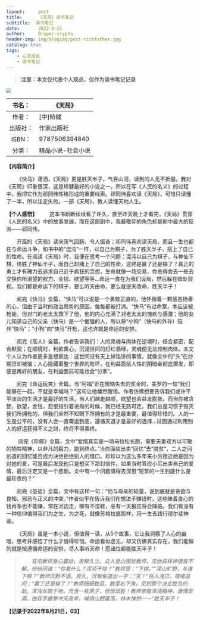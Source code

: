 ```yaml
---
layout:     post
title:      《天局》读书笔记
subtitle:  读书笔记
date:       2022-8-21
author:     Draper-crypto
header-img: img/blogimg/post-richfather.jpg
catalog: true
tags:
    - 心灵成长
    - 读书笔记
---
```


> **注意：本文仅代表个人观点，仅作为读书笔记记录**

<img src="https://typora-img-1301299232.cos.ap-shanghai.myqcloud.com/img/v2-059a8eecef43d18cf17b84a1e93152e6_720w.png" style="zoom:80%;" />

|  书名：  | 《天局》          |
| :------: | ----------------- |
|  作者：  | [中]矫健          |
| 出版社： | 作家出版社        |
|  ISBN：  | 9787506394840     |
|  分类：  | 精品小说-社会小说 |

**【内容简介】**

&emsp;&emsp;《快马》潇洒，《天局》更是胜天半子，气吞山河，读到的人无不折服。我对《天局》印象很深，这是矫健最好的小说之一，所以在写《人民的名义》的过程中，我把它作为祁同伟性格形成的重要线索。祁同伟喜欢读《天局》，可惜只读懂了一半，所以注定失败。一部《天局》，教人读懂天地人生。



**【个人感悟】**
&emsp;&emsp;这本书断断续续看了许久，直至昨天晚上才看完，《天局》贯穿《人民的名义》中的故事发展，而在这部剧中，我最敬仰的角色却是剧中最大的反派——祁同伟。

&emsp;&emsp;开篇的《天局》读来荡气回肠、令人振奋；祁同伟喜欢读天局，而且一生也都在与命运斗争，和书中的“混沌”一样，以自己为棋子，为了胜天半子，搭上了自己的性命。在阅读《天局》时，我便在思考一个问题：混沌以自己为棋子，与神仙下棋，终胜了神仙半子，而自己却赌上了自己的性命，这终是赢了还是输了？真正的勇士才有魄力去追求自己近乎疯狂的念想，生命就像一场交易，你总得舍去一些去交换你所渴望的权力、金钱、欲望等等...命运一直在为我们设局，然后躲在暗处窥视。我们都是命运下的棋子，要么听天由命，要么就逆天改命，胜天半子！

&emsp;&emsp;阅完《快马》全篇，“快马”可以说是一个勇敢正直的，他怀揣着一颗惩恶扬善的心，但由于当时的政治局势的原因，每每都被打消。“快马”有过命案，本应该被枪毙，但对门的老太太救下了他，他的内心充满了对老太太的愧疚与感激；他的女儿知道自己的父亲（快马）是一个倔强的人，所以将“小狗”（快马的外孙）陪伴“快马”；“小狗”向“快马”开枪，这也许就是命运的安排。

&emsp;&emsp;阅完《高人》全篇，作者告诉我们：人的灵魂与肉体在逆境时，结合紧密，配合默契；在顺境时，利欲熏心，沉浸世间的灯红酒绿，灵魂便无法控制肉体。本文个人认为作者更多是想表达：这世间没有天上掉馅饼的事情，就像文中的“头”在炒期货却被骗；人心隐藏着整个世界的败坏，在利益面前人性的阴暗会彻底爆发，即便是再好的朋友，在利益面前可能也会“分家”。

&emsp;&emsp;阅完《命运玩笑》全篇，当“阿福”正在懊恼失去的奖金时，美罗的一句“我们能够在一起，不就是幸福吗？”这句让他幡然醒悟。作者仿佛想要告诉我们或许平平淡淡的生活才是最好的生活，当人们越走越顺，欲望也会益发膨胀。而当你被贪婪，欲望，金钱，怨恨指引着进局的时候，就已经无路可走。我们总是习惯于毁灭我们所拥有的，但我们全然不知眼下所拥有的才是最重要，最值得珍惜的。人的一生是公平的，没有人会一直霉运到底，遵循天道才是最好的选择...试图通过利用别人的好运获得不义之财，终将不得善终。

&emsp;&emsp; 阅完《珍邮》全篇，文中“爱情其实是一场马拉松长跑，需要夫妻双方以可敬的牺牲精神，以非凡的毅力，跑到终点。”当你面临出卖“回忆”去“脱贫”，二人之间创造的回忆能否成为决绝拒绝别人的借口。珍珍以为这么多年来小厉接近她是因为对她的爱，可是最后发现他只是想买下那封信件。如果当时答应小厉出卖自己的爱情，最后注定又是一个悲剧。文中有一个问题值得去深思“短暂的一生到底什么是最珍贵的？”

&emsp;&emsp;阅完《圣徒》全篇，文中有这样一句：“他与母亲的较量，说到底就是贪欲与良知、邪恶与正义的冲突。”作者似乎在告诉我们在想法子赚钱时，这些昧着良心的钱再多也不能赚，常在河边走，哪有不湿鞋，总有一天报应将会降临。我们有没有一种信仰值得我们为之生，为之死，就像苏格拉底那样，用一生去践行德尔斐神谕。

&emsp;&emsp;《天局》虽是一本小说，但值得一读，从5个故事，它让我洞察了人心的幽暗，思考并感悟了什么才值得珍惜。命运看似虚无，却又仿佛真实存在，我们能做的就是按遵循命运的安排，尽人事听天命！愿诸位都能胜天半子！



> &emsp;&emsp;*官屯教师身心震动，肃穆久立。众人登山围拢教师，见他异样神情皆不解。纷纷问道：“你看什么？浑沌干啥？”教师答：“下棋。”“深山旷野，与谁下棋？”教师沉默不语。良久，沉甸甸道出一字：“天！”俗人浅见，喳喳追问：“赢了还是输了？”教师细细数目。数至右下角，见到那个决定胜负的劫。浑沌长跪于地，充当一枚黑子，恰恰劫胜！教师崇敬浑沌精神，激情澎湃。他双手握拳冲天高举，喊得山野震荡，林木悚然——“胜天半子！*



**【记录于2022年8月21日，03】**
